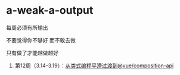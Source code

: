 # a-weak-a-output
每周必须有所输出

不要觉得你不够好 而不敢去做

只有做了才能越做越好

1. 第12周（3.14-3.19）：[从类式编程平滑过渡到@vue/composition-api](https://github.com/finechen/a-weak-a-output/blob/master/vue从类式编程平滑过渡hooks.md) 

   
